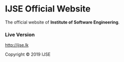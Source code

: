 # IJSE Official Website

The official website of **Institute of Software Engineering**.

 ### Live Version
 
 http://ijse.lk
 
 Copyright &copy; 2019 IJSE

